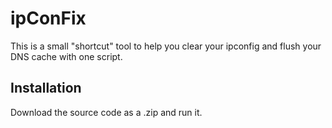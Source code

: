 # ipConFix
This is a small "shortcut" tool to help you clear your ipconfig and flush your DNS cache with one script. 

## Installation
Download the source code as a .zip and run it.
